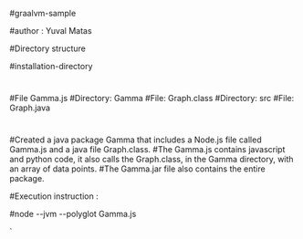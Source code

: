 #graalvm-sample


#author : Yuval Matas


#Directory structure

#installation-directory
#
#File Gamma.js
#Directory: Gamma
#File: Graph.class
#Directory: src 
#File: Graph.java
#

#Created a java package Gamma that includes a Node.js file called Gamma.js and a java file Graph.class.
#The Gamma.js contains javascript and python code, it also calls the Graph.class, in the Gamma directory,  with an array of data points.
#The Gamma.jar file also contains the entire package.

#Execution instruction :

#node  --jvm --polyglot   Gamma.js

`
